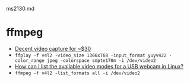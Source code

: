 ms2130.md

# ffmpeg
- [Decent video capture for ~$30](https://68kmla.org/bb/index.php?threads/decent-video-capture-for-30.49954/)
- ```ffplay -f v4l2 -video_size 1366x768 -input_format yuyv422 -color_range jpeg -colorspace smpte170m -i /dev/video2```
- [How can I list the available video modes for a USB webcam in Linux?](https://superuser.com/questions/639738/how-can-i-list-the-available-video-modes-for-a-usb-webcam-in-linux)
- ```ffmpeg -f v4l2 -list_formats all -i /dev/video2```
